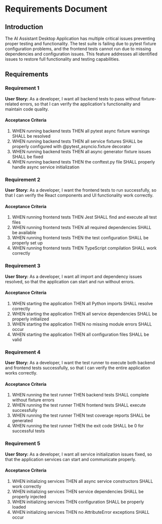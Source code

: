 # Requirements Document

## Introduction

The AI Assistant Desktop Application has multiple critical issues preventing proper testing and functionality. The test suite is failing due to pytest fixture configuration problems, and the frontend tests cannot run due to missing dependencies and configuration issues. This feature addresses all identified issues to restore full functionality and testing capabilities.

## Requirements

### Requirement 1

**User Story:** As a developer, I want all backend tests to pass without fixture-related errors, so that I can verify the application's functionality and maintain code quality.

#### Acceptance Criteria

1. WHEN running backend tests THEN all pytest async fixture warnings SHALL be resolved
2. WHEN running backend tests THEN all service fixtures SHALL be properly configured with @pytest_asyncio.fixture decorator
3. WHEN running backend tests THEN all async generator fixture issues SHALL be fixed
4. WHEN running backend tests THEN the conftest.py file SHALL properly handle async service initialization

### Requirement 2

**User Story:** As a developer, I want the frontend tests to run successfully, so that I can verify the React components and UI functionality work correctly.

#### Acceptance Criteria

1. WHEN running frontend tests THEN Jest SHALL find and execute all test files
2. WHEN running frontend tests THEN all required dependencies SHALL be available
3. WHEN running frontend tests THEN the test configuration SHALL be properly set up
4. WHEN running frontend tests THEN TypeScript compilation SHALL work correctly

### Requirement 3

**User Story:** As a developer, I want all import and dependency issues resolved, so that the application can start and run without errors.

#### Acceptance Criteria

1. WHEN starting the application THEN all Python imports SHALL resolve correctly
2. WHEN starting the application THEN all service dependencies SHALL be properly initialized
3. WHEN starting the application THEN no missing module errors SHALL occur
4. WHEN starting the application THEN all configuration files SHALL be valid

### Requirement 4

**User Story:** As a developer, I want the test runner to execute both backend and frontend tests successfully, so that I can verify the entire application works correctly.

#### Acceptance Criteria

1. WHEN running the test runner THEN backend tests SHALL complete without fixture errors
2. WHEN running the test runner THEN frontend tests SHALL execute successfully
3. WHEN running the test runner THEN test coverage reports SHALL be generated
4. WHEN running the test runner THEN the exit code SHALL be 0 for successful tests

### Requirement 5

**User Story:** As a developer, I want all service initialization issues fixed, so that the application services can start and communicate properly.

#### Acceptance Criteria

1. WHEN initializing services THEN all async service constructors SHALL work correctly
2. WHEN initializing services THEN service dependencies SHALL be properly injected
3. WHEN initializing services THEN configuration SHALL be properly loaded
4. WHEN initializing services THEN no AttributeError exceptions SHALL occur